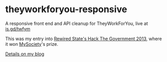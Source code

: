 theyworkforyou-responsive
=========================

A responsive front end and API cleanup for TheyWorkForYou, live at [is.gd/twfym](http://is.gd/twfym)

This was my entry into [Rewired State's Hack The Government 2013](http://rewiredstate.org/hacks/national-hack-the-government-2013), where it won [MySociety](http://www.mysociety.org/)'s prize.

[Details on my blog](http://blog.ollieglass.com/2013/04/07/mobile-they-work-for-you-hack/)
